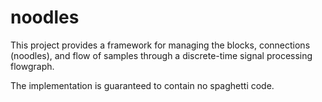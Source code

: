 noodles
=======

This project provides a framework for managing the blocks, connections (noodles), and flow of samples through a discrete-time signal processing flowgraph.

The implementation is guaranteed to contain no spaghetti code.

